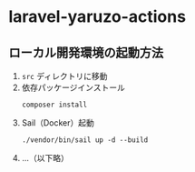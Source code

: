 # laravel-yaruzo-actions

## ローカル開発環境の起動方法

1. `src` ディレクトリに移動
2. 依存パッケージインストール
   ```
   composer install
   ```
3. Sail（Docker）起動
   ```
   ./vendor/bin/sail up -d --build
   ```
4. ...（以下略）


